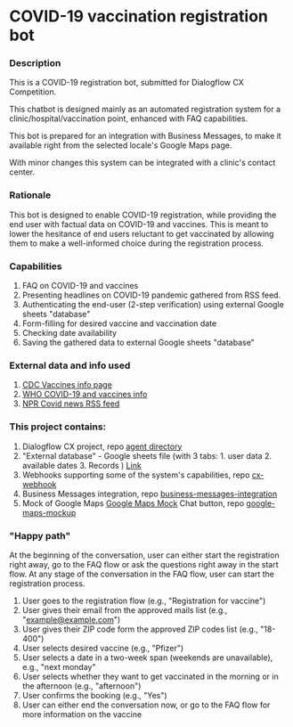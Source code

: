 # COVID-19 vaccination registration bot 

### Description

This is a COVID-19 registration bot, submitted for Dialogflow CX Competition.

This chatbot is designed mainly as an automated registration system for a clinic/hospital/vaccination point, enhanced with FAQ capabilities. 

This bot is prepared for an integration with Business Messages, to make it available right from the selected locale's Google Maps page. 

With minor changes this system can be integrated with a clinic's contact center. 

### Rationale

This bot is designed to enable COVID-19 registration, while providing the end user with factual data on COVID-19 and vaccines. This is meant to lower the hesitance of end users reluctant to get vaccinated by allowing them to make a well-informed choice during the registration process. 

### Capabilities

1. FAQ on COVID-19 and vaccines
2. Presenting headlines on COVID-19 pandemic gathered from RSS feed. 
3. Authenticating the end-user (2-step verification) using external Google sheets "database"
4. Form-filling for desired vaccine  and vaccination date
5. Checking date availability
6. Saving the gathered data to external Google sheets "database"

### External data and info used

1. [CDC Vaccines info page](https://www.cdc.gov/coronavirus/2019-ncov/vaccines/index.html) 
2. [WHO COVID-19 and vaccines info](https://www.who.int/emergencies/diseases/novel-coronavirus-2019) 
3. [NPR Covid news RSS feed](https://feeds.npr.org/816541428/rss.xml)

### This project contains:

1. Dialogflow CX project, repo [agent directory](https://github.com/Yosh-AI/dialogflow-cx-competition/tree/main/cx-agent)
2. "External database" - Google sheets file (with 3 tabs: 1. user data 2. available dates 3. Records )
[Link](https://docs.google.com/spreadsheets/d/1UWS0kNt2D2MZgoHwmF4gBpFHYZannSh9p5Nwwm6AutY/edit#gid=0)
3. Webhooks supporting some of the system's capabilities, repo [cx-webhook](https://github.com/Yosh-AI/dialogflow-cx-competition/tree/main/cx-webhook)
4. Business Messages integration, repo [business-messages-integration](https://github.com/Yosh-AI/dialogflow-cx-competition/tree/main/business-messages-integration)
5. Mock of Google Maps [Google Maps Mock](https://cx-covid19-bot.web.app) Chat button, repo [google-maps-mockup](https://github.com/Yosh-AI/dialogflow-cx-competition/tree/main/google-maps-mockup)

### "Happy path"

At the beginning of the conversation, user can either start the registration right away, go to the FAQ flow or ask the questions right away in the start flow. At any stage of the conversation in the FAQ flow, user can start the registration process. 

1. User goes to the registration flow (e.g., "Registration for vaccine")
2. User gives their email from the approved mails list (e.g., "example@example.com")
3. User gives their ZIP code form the approved ZIP codes list (e.g., "18-400")
4. User selects desired vaccine (e.g., "Pfizer")
5. User selects a date in a two-week span (weekends are unavailable), e.g., "next monday"
6. User selects whether they want to get vaccinated in the morning or in the afternoon (e.g., "afternoon")
7. User confirms the booking (e.g., "Yes")
8. User can either end the conversation now, or go to the FAQ flow for more information on the vaccine


